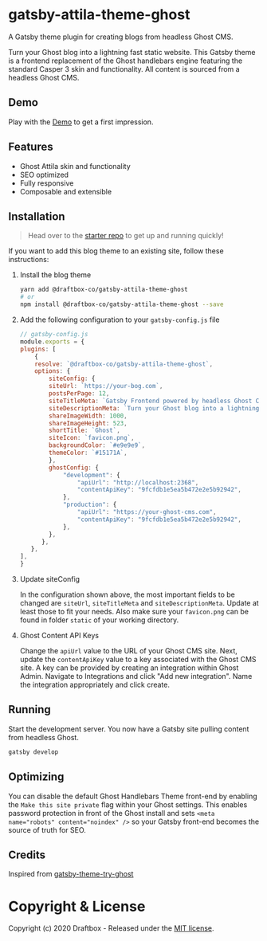 # gatsby-attila-theme-ghost

A Gatsby theme plugin for creating blogs from headless Ghost CMS. 

Turn your Ghost blog into a lightning fast static website. This Gatsby theme is a frontend replacement of the Ghost handlebars engine featuring the standard Casper 3 skin and functionality. All content is sourced from a headless Ghost CMS.


## Demo

Play with the [Demo](https://gatsby-attila.netlify.com/) to get a first impression.


## Features

- Ghost Attila skin and functionality
- SEO optimized
- Fully responsive
- Composable and extensible


## Installation

> Head over to the [starter repo](https://github.com/draftbox-co/gatsby-attila-theme-starter) to get up and running quickly! 


If you want to add this blog theme to an existing site, follow these instructions:

1. Install the blog theme

    ```bash
    yarn add @draftbox-co/gatsby-attila-theme-ghost
    # or
    npm install @draftbox-co/gatsby-attila-theme-ghost --save
    ```

2. Add the following configuration to your `gatsby-config.js` file

    ```js
    // gatsby-config.js
    module.exports = {
    plugins: [
        {
        resolve: `@draftbox-co/gatsby-attila-theme-ghost`,
        options: {
            siteConfig: {
            siteUrl: `https://your-bog.com`,
            postsPerPage: 12,
            siteTitleMeta: `Gatsby Frontend powered by headless Ghost CMS`,
            siteDescriptionMeta: `Turn your Ghost blog into a lightning fast static website with Gatsby`, 
            shareImageWidth: 1000,
            shareImageHeight: 523,
            shortTitle: `Ghost`,
            siteIcon: `favicon.png`,
            backgroundColor: `#e9e9e9`,
            themeColor: `#15171A`,
            },
            ghostConfig: {
                "development": {
                    "apiUrl": "http://localhost:2368",
                    "contentApiKey": "9fcfdb1e5ea5b472e2e5b92942",
                },
                "production": {
                    "apiUrl": "https://your-ghost-cms.com",
                    "contentApiKey": "9fcfdb1e5ea5b472e2e5b92942",
                },
            },
          },
       },
    ],  
    }
    ```

3. Update siteConfig

    In the configuration shown above, the most important fields to be changed are `siteUrl`, `siteTitleMeta` and      `siteDescriptionMeta`. Update at least those to fit your needs. Also make sure your `favicon.png` can be found in folder `static` of your working directory.

4. Ghost Content API Keys

    Change the `apiUrl` value to the URL of your Ghost CMS site. Next, update the `contentApiKey` value to a key associated with the Ghost CMS site. A key can be provided by creating an integration within Ghost Admin. Navigate to Integrations and click "Add new integration". Name the integration appropriately and click create.



## Running

Start the development server. You now have a Gatsby site pulling content from headless Ghost.

```bash
gatsby develop
```


## Optimizing

You can disable the default Ghost Handlebars Theme front-end by enabling the `Make this site private` flag within your Ghost settings. This enables password protection in front of the Ghost install and sets `<meta name="robots" content="noindex" />` so your Gatsby front-end becomes the source of truth for SEO.

## Credits
Inspired from [gatsby-theme-try-ghost](https://github.com/styxlab/gatsby-theme-try-ghost)


# Copyright & License

Copyright (c) 2020 Draftbox - Released under the [MIT license](LICENSE).